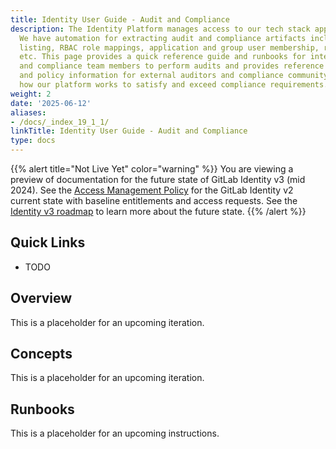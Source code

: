 ```yaml
---
title: Identity User Guide - Audit and Compliance
description: The Identity Platform manages access to our tech stack applications.
  We have automation for extracting audit and compliance artifacts including user
  listing, RBAC role mappings, application and group user membership, resource configuration,
  etc. This page provides a quick reference guide and runbooks for internal audit
  and compliance team members to perform audits and provides reference architecture
  and policy information for external auditors and compliance community to understand
  how our platform works to satisfy and exceed compliance requirements.
weight: 2
date: '2025-06-12'
aliases:
- /docs/_index_19_1_1/
linkTitle: Identity User Guide - Audit and Compliance
type: docs
---
```


{{% alert title="Not Live Yet" color="warning" %}}
You are viewing a preview of documentation for the future state of GitLab Identity v3 (mid 2024). See the <a href="/handbook/security/access-management-policy">Access Management Policy</a> for the GitLab Identity v2 current state with baseline entitlements and access requests. See the <a href="/handbook/security/identity/roadmap">Identity v3 roadmap</a> to learn more about the future state.
{{% /alert %}}

## Quick Links

- TODO

## Overview

This is a placeholder for an upcoming iteration.

## Concepts

This is a placeholder for an upcoming iteration.

## Runbooks

This is a placeholder for an upcoming instructions.
